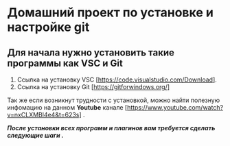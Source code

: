 # Домашний проект по установке и настройке git

## Для начала нужно установить такие программы как VSC и Git

1. Cсылка на установку VSC [https://code.visualstudio.com/Download].
2. Cсылка на установку Git [https://gitforwindows.org/]

Так же если возникнут трудности с установкой, можно найти полезную инфомацию на данном **Youtube** канале [https://www.youtube.com/watch?v=nxCLXMBl4e4&t=623s] .

***После установки всех программ и плагинов вам требуется сделать следующие шаги .***